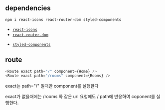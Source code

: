 ## dependencies

```sh
npm i react-icons react-router-dom styled-components
```

- [`react-icons`](https://react-icons.netlify.com/#/)
- [`react-router-dom`](https://www.npmjs.com/package/react-router-dom)

* [`styled-components`](https://www.npmjs.com/package/styled-components)

## route

```ts
<Route exact path="/" component={Home} />
<Route exact path="/rooms" component={Rooms} />
```

exact는 path="/" 일때만 component를 실행한다

exact가 없을때에는 /rooms 와 같은 url 요청에도 / path에 반응하여 coponent를 실행한다.
